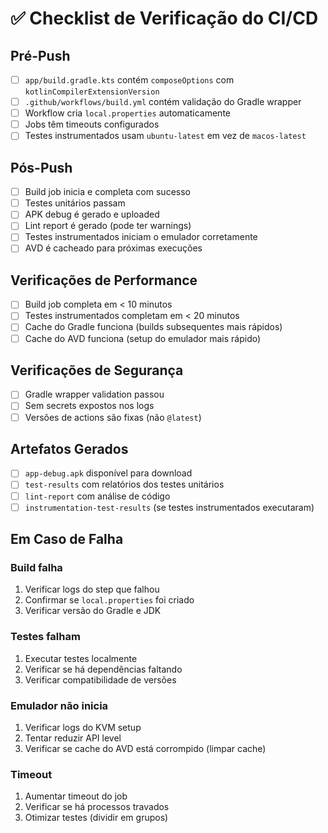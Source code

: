 # ✅ Checklist de Verificação do CI/CD

## Pré-Push
- [ ] `app/build.gradle.kts` contém `composeOptions` com `kotlinCompilerExtensionVersion`
- [ ] `.github/workflows/build.yml` contém validação do Gradle wrapper
- [ ] Workflow cria `local.properties` automaticamente
- [ ] Jobs têm timeouts configurados
- [ ] Testes instrumentados usam `ubuntu-latest` em vez de `macos-latest`

## Pós-Push
- [ ] Build job inicia e completa com sucesso
- [ ] Testes unitários passam
- [ ] APK debug é gerado e uploaded
- [ ] Lint report é gerado (pode ter warnings)
- [ ] Testes instrumentados iniciam o emulador corretamente
- [ ] AVD é cacheado para próximas execuções

## Verificações de Performance
- [ ] Build job completa em < 10 minutos
- [ ] Testes instrumentados completam em < 20 minutos
- [ ] Cache do Gradle funciona (builds subsequentes mais rápidos)
- [ ] Cache do AVD funciona (setup do emulador mais rápido)

## Verificações de Segurança
- [ ] Gradle wrapper validation passou
- [ ] Sem secrets expostos nos logs
- [ ] Versões de actions são fixas (não `@latest`)

## Artefatos Gerados
- [ ] `app-debug.apk` disponível para download
- [ ] `test-results` com relatórios dos testes unitários
- [ ] `lint-report` com análise de código
- [ ] `instrumentation-test-results` (se testes instrumentados executaram)

## Em Caso de Falha

### Build falha
1. Verificar logs do step que falhou
2. Confirmar se `local.properties` foi criado
3. Verificar versão do Gradle e JDK

### Testes falham
1. Executar testes localmente
2. Verificar se há dependências faltando
3. Verificar compatibilidade de versões

### Emulador não inicia
1. Verificar logs do KVM setup
2. Tentar reduzir API level
3. Verificar se cache do AVD está corrompido (limpar cache)

### Timeout
1. Aumentar timeout do job
2. Verificar se há processos travados
3. Otimizar testes (dividir em grupos)

